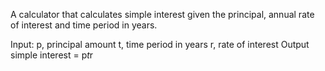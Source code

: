 A calculator that calculates simple interest given the principal, annual rate of interest and time period in years.

Input:
  p, principal amount 
  t, time period in years
  r, rate of interest
Output
  simple interest = p*t*r
